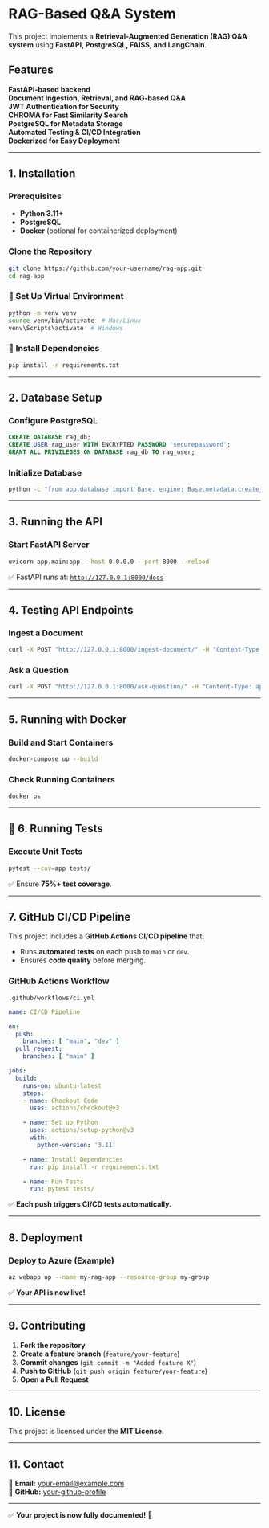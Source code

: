 # RAG-Based Q&A System

This project implements a **Retrieval-Augmented Generation (RAG) Q&A system** using **FastAPI, PostgreSQL, FAISS, and LangChain**. 

## Features
**FastAPI-based backend**  
**Document Ingestion, Retrieval, and RAG-based Q&A**  
**JWT Authentication for Security**  
**CHROMA for Fast Similarity Search**  
**PostgreSQL for Metadata Storage**  
**Automated Testing & CI/CD Integration**  
**Dockerized for Easy Deployment**  

---

## 1. Installation

### Prerequisites
- **Python 3.11+**
- **PostgreSQL**
- **Docker** (optional for containerized deployment)

### Clone the Repository
```bash
git clone https://github.com/your-username/rag-app.git
cd rag-app
```

### 🔹 Set Up Virtual Environment
```bash
python -m venv venv
source venv/bin/activate  # Mac/Linux
venv\Scripts\activate  # Windows
```

### 🔹 Install Dependencies
```bash
pip install -r requirements.txt
```

---

## 2. Database Setup

### Configure PostgreSQL
```sql
CREATE DATABASE rag_db;
CREATE USER rag_user WITH ENCRYPTED PASSWORD 'securepassword';
GRANT ALL PRIVILEGES ON DATABASE rag_db TO rag_user;
```

### Initialize Database
```bash
python -c "from app.database import Base, engine; Base.metadata.create_all(bind=engine)"
```

---

## 3. Running the API

### Start FastAPI Server
```bash
uvicorn app.main:app --host 0.0.0.0 --port 8000 --reload
```
✅ FastAPI runs at: [`http://127.0.0.1:8000/docs`](http://127.0.0.1:8000/docs)

---

## 4. Testing API Endpoints

### Ingest a Document
```bash
curl -X POST "http://127.0.0.1:8000/ingest-document/" -H "Content-Type: application/json" -d '{"name": "Test Doc", "content": "This is a test"}'
```

### Ask a Question
```bash
curl -X POST "http://127.0.0.1:8000/ask-question/" -H "Content-Type: application/json" -d '{"question": "What is RAG?"}'
```

---

## 5. Running with Docker

### Build and Start Containers
```bash
docker-compose up --build
```

### Check Running Containers
```bash
docker ps
```

---

## 📌 6. Running Tests

### Execute Unit Tests
```bash
pytest --cov=app tests/
```
✅ Ensure **75%+ test coverage**.

---

## 7. GitHub CI/CD Pipeline

This project includes a **GitHub Actions CI/CD pipeline** that:
- Runs **automated tests** on each push to `main` or `dev`.
- Ensures **code quality** before merging.

### GitHub Actions Workflow
`.github/workflows/ci.yml`
```yaml
name: CI/CD Pipeline

on:
  push:
    branches: [ "main", "dev" ]
  pull_request:
    branches: [ "main" ]

jobs:
  build:
    runs-on: ubuntu-latest
    steps:
    - name: Checkout Code
      uses: actions/checkout@v3

    - name: Set up Python
      uses: actions/setup-python@v3
      with:
        python-version: '3.11'

    - name: Install Dependencies
      run: pip install -r requirements.txt

    - name: Run Tests
      run: pytest tests/
```

✅ **Each push triggers CI/CD tests automatically.**

---

## 8. Deployment

### Deploy to Azure (Example)
```bash
az webapp up --name my-rag-app --resource-group my-group
```
✅ **Your API is now live!**

---

## 9. Contributing

1. **Fork the repository**
2. **Create a feature branch** (`feature/your-feature`)
3. **Commit changes** (`git commit -m "Added feature X"`)
4. **Push to GitHub** (`git push origin feature/your-feature`)
5. **Open a Pull Request**

---

## 10. License

This project is licensed under the **MIT License**.

---

## 11. Contact

📧 **Email:** your-email@example.com  
🔗 **GitHub:** [your-github-profile](https://github.com/your-username)  

---

✅ **Your project is now fully documented!** 🚀  
